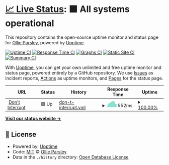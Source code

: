 # [📈 Live Status](https://status.dontinterrupt.app): <!--live status--> **🟩 All systems operational**

This repository contains the open-source uptime monitor and status page for [Ollie Parsley](http://ollieparsley.com), powered by [Upptime](https://github.com/upptime/upptime).

[![Uptime CI](https://github.com/koj-co/upptime/workflows/Uptime%20CI/badge.svg)](https://github.com/koj-co/upptime/actions?query=workflow%3A%22Uptime+CI%22)
[![Response Time CI](https://github.com/koj-co/upptime/workflows/Response%20Time%20CI/badge.svg)](https://github.com/koj-co/upptime/actions?query=workflow%3A%22Response+Time+CI%22)
[![Graphs CI](https://github.com/koj-co/upptime/workflows/Graphs%20CI/badge.svg)](https://github.com/koj-co/upptime/actions?query=workflow%3A%22Graphs+CI%22)
[![Static Site CI](https://github.com/koj-co/upptime/workflows/Static%20Site%20CI/badge.svg)](https://github.com/koj-co/upptime/actions?query=workflow%3A%22Static+Site+CI%22)
[![Summary CI](https://github.com/koj-co/upptime/workflows/Summary%20CI/badge.svg)](https://github.com/koj-co/upptime/actions?query=workflow%3A%22Summary+CI%22)

With [Upptime](https://upptime.js.org), you can get your own unlimited and free uptime monitor and status page, powered entirely by a GitHub repository. We use [Issues](https://github.com/ollieparsley/interrupt-status/issues) as incident reports, [Actions](https://github.com/ollieparsley/interrupt-status/actions) as uptime monitors, and [Pages](https://status.dontinterrupt.app) for the status page.

<!--start: status pages-->
<!-- This summary is generated by Upptime (https://github.com/upptime/upptime) -->
<!-- Do not edit this manually, your changes will be overwritten -->
<!-- prettier-ignore -->
| URL | Status | History | Response Time | Uptime |
| --- | ------ | ------- | ------------- | ------ |
| <img alt="" src="https://icons.duckduckgo.com/ip3/dontinterrupt.app.ico" height="13"> [Don't Interrupt](https://dontinterrupt.app) | 🟩 Up | [don-t-interrupt.yml](https://github.com/ollieparsley/interrupt-status/commits/HEAD/history/don-t-interrupt.yml) | <details><summary><img alt="Response time graph" src="./graphs/don-t-interrupt/response-time-week.png" height="20"> 552ms</summary><br><a href="https://status.dontinterrupt.app/history/don-t-interrupt"><img alt="Response time 933" src="https://img.shields.io/endpoint?url=https%3A%2F%2Fraw.githubusercontent.com%2Follieparsley%2Finterrupt-status%2FHEAD%2Fapi%2Fdon-t-interrupt%2Fresponse-time.json"></a><br><a href="https://status.dontinterrupt.app/history/don-t-interrupt"><img alt="24-hour response time 743" src="https://img.shields.io/endpoint?url=https%3A%2F%2Fraw.githubusercontent.com%2Follieparsley%2Finterrupt-status%2FHEAD%2Fapi%2Fdon-t-interrupt%2Fresponse-time-day.json"></a><br><a href="https://status.dontinterrupt.app/history/don-t-interrupt"><img alt="7-day response time 552" src="https://img.shields.io/endpoint?url=https%3A%2F%2Fraw.githubusercontent.com%2Follieparsley%2Finterrupt-status%2FHEAD%2Fapi%2Fdon-t-interrupt%2Fresponse-time-week.json"></a><br><a href="https://status.dontinterrupt.app/history/don-t-interrupt"><img alt="30-day response time 515" src="https://img.shields.io/endpoint?url=https%3A%2F%2Fraw.githubusercontent.com%2Follieparsley%2Finterrupt-status%2FHEAD%2Fapi%2Fdon-t-interrupt%2Fresponse-time-month.json"></a><br><a href="https://status.dontinterrupt.app/history/don-t-interrupt"><img alt="1-year response time 879" src="https://img.shields.io/endpoint?url=https%3A%2F%2Fraw.githubusercontent.com%2Follieparsley%2Finterrupt-status%2FHEAD%2Fapi%2Fdon-t-interrupt%2Fresponse-time-year.json"></a></details> | <details><summary><a href="https://status.dontinterrupt.app/history/don-t-interrupt">100.00%</a></summary><a href="https://status.dontinterrupt.app/history/don-t-interrupt"><img alt="All-time uptime 99.99%" src="https://img.shields.io/endpoint?url=https%3A%2F%2Fraw.githubusercontent.com%2Follieparsley%2Finterrupt-status%2FHEAD%2Fapi%2Fdon-t-interrupt%2Fuptime.json"></a><br><a href="https://status.dontinterrupt.app/history/don-t-interrupt"><img alt="24-hour uptime 100.00%" src="https://img.shields.io/endpoint?url=https%3A%2F%2Fraw.githubusercontent.com%2Follieparsley%2Finterrupt-status%2FHEAD%2Fapi%2Fdon-t-interrupt%2Fuptime-day.json"></a><br><a href="https://status.dontinterrupt.app/history/don-t-interrupt"><img alt="7-day uptime 100.00%" src="https://img.shields.io/endpoint?url=https%3A%2F%2Fraw.githubusercontent.com%2Follieparsley%2Finterrupt-status%2FHEAD%2Fapi%2Fdon-t-interrupt%2Fuptime-week.json"></a><br><a href="https://status.dontinterrupt.app/history/don-t-interrupt"><img alt="30-day uptime 100.00%" src="https://img.shields.io/endpoint?url=https%3A%2F%2Fraw.githubusercontent.com%2Follieparsley%2Finterrupt-status%2FHEAD%2Fapi%2Fdon-t-interrupt%2Fuptime-month.json"></a><br><a href="https://status.dontinterrupt.app/history/don-t-interrupt"><img alt="1-year uptime 99.97%" src="https://img.shields.io/endpoint?url=https%3A%2F%2Fraw.githubusercontent.com%2Follieparsley%2Finterrupt-status%2FHEAD%2Fapi%2Fdon-t-interrupt%2Fuptime-year.json"></a></details>

<!--end: status pages-->

[**Visit our status website →**](https://status.dontinterrupt.app)

## 📄 License

- Powered by: [Upptime](https://github.com/upptime/upptime)
- Code: [MIT](./LICENSE) © [Ollie Parsley](http://ollieparsley.com)
- Data in the `./history` directory: [Open Database License](https://opendatacommons.org/licenses/odbl/1-0/)
